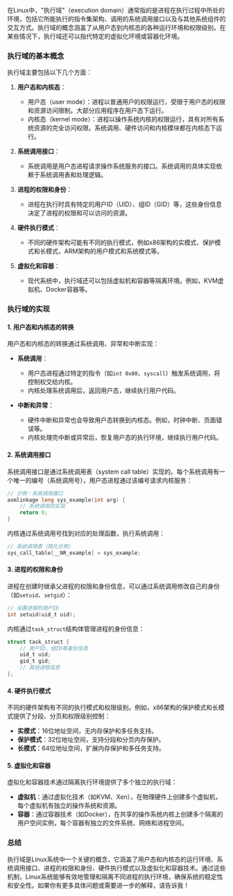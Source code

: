 在Linux中，"执行域"（execution domain）通常指的是进程在执行过程中所处的环境，包括它所能执行的指令集架构、调用的系统调用接口以及与其他系统组件的交互方式。执行域的概念涵盖了从用户态到内核态的各种运行环境和权限级别。在某些情况下，执行域还可以指代特定的虚拟化环境或容器化环境。

### 执行域的基本概念

执行域主要包括以下几个方面：

1. **用户态和内核态**：
    - 用户态（user mode）：进程以普通用户的权限运行，受限于用户态的权限和资源访问限制。大部分应用程序在用户态下运行。
    - 内核态（kernel mode）：进程以操作系统内核的权限运行，具有对所有系统资源的完全访问权限。系统调用、硬件访问和内核模块都在内核态下运行。

2. **系统调用接口**：
    - 系统调用是用户态进程请求操作系统服务的接口。系统调用的具体实现依赖于系统调用表和处理逻辑。

3. **进程的权限和身份**：
    - 进程在执行时具有特定的用户ID（UID）、组ID（GID）等，这些身份信息决定了进程的权限和可以访问的资源。

4. **硬件执行模式**：
    - 不同的硬件架构可能有不同的执行模式，例如x86架构的实模式、保护模式和长模式，ARM架构的用户模式和系统模式等。

5. **虚拟化和容器**：
    - 现代系统中，执行域还可以包括虚拟机和容器等隔离环境。例如，KVM虚拟机、Docker容器等。

### 执行域的实现

#### 1. 用户态和内核态的转换

用户态和内核态的转换通过系统调用、异常和中断实现：

- **系统调用**：
    - 用户态进程通过特定的指令（如`int 0x80`、`syscall`）触发系统调用，将控制权交给内核。
    - 内核处理系统调用后，返回用户态，继续执行用户代码。

- **中断和异常**：
    - 硬件中断和异常也会导致用户态转换到内核态。例如，时钟中断、页面错误等。
    - 内核处理完中断或异常后，恢复用户态的执行环境，继续执行用户代码。

#### 2. 系统调用接口

系统调用接口是通过系统调用表（system call table）实现的。每个系统调用有一个唯一的编号（系统调用号），用户态进程通过该编号请求内核服务：

```c
// 示例：系统调用接口
asmlinkage long sys_example(int arg) {
    // 系统调用的实现
    return 0;
}
```

内核通过系统调用号找到对应的处理函数，执行系统调用：

```c
// 系统调用表（简化示例）
sys_call_table[__NR_example] = sys_example;
```

#### 3. 进程的权限和身份

进程在创建时继承父进程的权限和身份信息，可以通过系统调用修改自己的身份（如`setuid`、`setgid`）：

```c
// 设置进程的用户ID
int setuid(uid_t uid);
```

内核通过`task_struct`结构体管理进程的身份信息：

```c
struct task_struct {
    // 用户ID、组ID等身份信息
    uid_t uid;
    gid_t gid;
    // 其他进程信息
};
```

#### 4. 硬件执行模式

不同的硬件架构有不同的执行模式和权限级别。例如，x86架构的保护模式和长模式提供了分段、分页和权限级别控制：

- **实模式**：16位地址空间，无内存保护和多任务支持。
- **保护模式**：32位地址空间，支持分段和分页内存保护。
- **长模式**：64位地址空间，扩展内存保护和多任务支持。

#### 5. 虚拟化和容器

虚拟化和容器技术通过隔离执行环境提供了多个独立的执行域：

- **虚拟机**：通过虚拟化技术（如KVM、Xen），在物理硬件上创建多个虚拟机，每个虚拟机有独立的操作系统和资源。
- **容器**：通过容器技术（如Docker），在共享的操作系统内核上创建多个隔离的用户空间实例，每个容器有独立的文件系统、网络和进程空间。

### 总结

执行域是Linux系统中一个关键的概念，它涵盖了用户态和内核态的运行环境、系统调用接口、进程的权限和身份、硬件执行模式以及虚拟化和容器技术。通过这些机制，Linux系统能够有效地管理和隔离不同进程的执行环境，确保系统的稳定性和安全性。如果你有更多具体问题或需要进一步的解释，请告诉我！